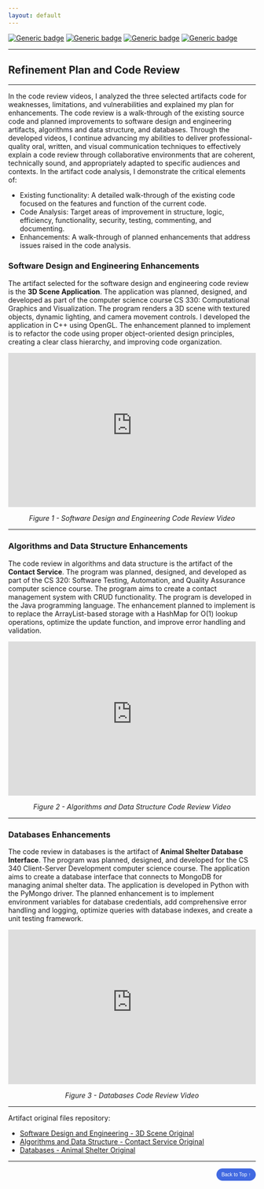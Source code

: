```yaml
---
layout: default
---
```


[![Generic badge](https://img.shields.io/badge/tool-Code_Review-red.svg)](https://en.wikipedia.org/wiki/Code_review) [![Generic badge](https://img.shields.io/badge/format-Video-purple.svg)](https://www.youtube.com/) [![Generic badge](https://img.shields.io/badge/skills-Analysis-blue.svg)](https://en.wikipedia.org/wiki/Code_review) [![Generic badge](https://img.shields.io/badge/license-MIT-green.svg)](LICENSE)

---

## Refinement Plan and Code Review

---

In the code review videos, I analyzed the three selected artifacts code for weaknesses, limitations, and vulnerabilities and explained my plan for enhancements. The code review is a walk-through of the existing source code and planned improvements to software design and engineering artifacts, algorithms and data structure, and databases. Through the developed videos, I continue advancing my abilities to deliver professional-quality oral, written, and visual communication techniques to effectively explain a code review through collaborative environments that are coherent, technically sound, and appropriately adapted to specific audiences and contexts. In the artifact code analysis, I demonstrate the critical elements of:

* Existing functionality: A detailed walk-through of the existing code focused on the features and function of the current code.
* Code Analysis: Target areas of improvement in structure, logic, efficiency, functionality, security, testing, commenting, and documenting.
* Enhancements: A walk-through of planned enhancements that address issues raised in the code analysis.

### Software Design and Engineering Enhancements

The artifact selected for the software design and engineering code review is the **3D Scene Application**. The application was planned, designed, and developed as part of the computer science course CS 330: Computational Graphics and Visualization. The program renders a 3D scene with textured objects, dynamic lighting, and camera movement controls. I developed the application in C++ using OpenGL. The enhancement planned to implement is to refactor the code using proper object-oriented design principles, creating a clear class hierarchy, and improving code organization.

<div style="text-align: center;">
    <div style="position: relative; padding-bottom: 56.25%; padding-top: 30px; height: 0; overflow: hidden;">
        <iframe style="position: absolute; top: 0; left: 0; width: 100%; height: 100%;" src="https://www.youtube-nocookie.com/embed/YOUR_VIDEO_ID_1?rel=0" title="Code Review: Software Design and Engineering Artifact" frameborder="0" allow="accelerometer; autoplay; clipboard-write; encrypted-media; gyroscope; picture-in-picture" allowfullscreen></iframe>
    </div>
    <p><em>Figure 1 - Software Design and Engineering Code Review Video</em></p>
</div>

---

### Algorithms and Data Structure Enhancements

The code review in algorithms and data structure is the artifact of the **Contact Service**. The program was planned, designed, and developed as part of the CS 320: Software Testing, Automation, and Quality Assurance computer science course. The program aims to create a contact management system with CRUD functionality. The program is developed in the Java programming language. The enhancement planned to implement is to replace the ArrayList-based storage with a HashMap for O(1) lookup operations, optimize the update function, and improve error handling and validation.

<div style="text-align: center;">
    <div style="position: relative; padding-bottom: 56.25%; padding-top: 30px; height: 0; overflow: hidden;">
        <iframe style="position: absolute; top: 0; left: 0; width: 100%; height: 100%;" src="https://www.youtube-nocookie.com/embed/YOUR_VIDEO_ID_2?rel=0" title="Code Review: Algorithms and Data Structure Artifact" frameborder="0" allow="accelerometer; autoplay; clipboard-write; encrypted-media; gyroscope; picture-in-picture" allowfullscreen></iframe>
    </div>
    <p><em>Figure 2 - Algorithms and Data Structure Code Review Video</em></p>
</div>

---

### Databases Enhancements

The code review in databases is the artifact of **Animal Shelter Database Interface**. The program was planned, designed, and developed for the CS 340 Client-Server Development computer science course. The application aims to create a database interface that connects to MongoDB for managing animal shelter data. The application is developed in Python with the PyMongo driver. The planned enhancement is to implement environment variables for database credentials, add comprehensive error handling and logging, optimize queries with database indexes, and create a unit testing framework.

<div style="text-align: center;">
    <div style="position: relative; padding-bottom: 56.25%; padding-top: 30px; height: 0; overflow: hidden;">
        <iframe style="position: absolute; top: 0; left: 0; width: 100%; height: 100%;" src="https://www.youtube-nocookie.com/embed/YOUR_VIDEO_ID_3?rel=0" title="Code Review: Databases Artifact" frameborder="0" allow="accelerometer; autoplay; clipboard-write; encrypted-media; gyroscope; picture-in-picture" allowfullscreen></iframe>
    </div>
    <p><em>Figure 3 - Databases Code Review Video</em></p>
</div>

---

Artifact original files repository:
- [Software Design and Engineering - 3D Scene Original](artifacts/original/3DScene_Original.cpp "View Original Source Code")
- [Algorithms and Data Structure - Contact Service Original](artifacts/original/ContactService_Original.java "View Original Source Code")
- [Databases - Animal Shelter Original](artifacts/original/animal_shelter_Original.py "View Original Source Code")

---

<div style="text-align: right;">
    <a href="#">
        <button style="font-size: 10px; font-weight: 500; background: #4169e1; color: #ffffff; border-radius: 50px; border-style: solid; border-color: #4169e1; padding: 5px 8px;">Back to Top &#8593;</button>
    </a>
</div>
